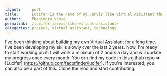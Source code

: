 ```yaml
---
layout:     post
title:      Lucifer is the name of my Jarvis like Virtual Assistant that I'm working on right now
author:     Phanindra Veera
permalink:  /lucifer-jarvis-like-virtual-assistant/
categories: project, virtual assistant, technology
---
```


I've been thinking about building my own Virtual Assistant for a long time. I've been developing my skills slowly over the last 2 years. 
Now, I'm ready to start working on it. I will work a minimum of 2 hours a day and will update my progress once every month.
You can find my code in this github repo => [Lucifer] (https://github.com/factsfinder/lucifer). If you're interested, you can also be a part of this. Clone the repo and start contributing.
